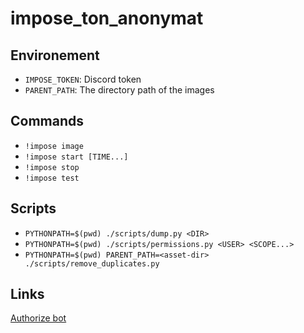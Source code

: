 # impose_ton_anonymat

## Environement

- `IMPOSE_TOKEN`: Discord token
- `PARENT_PATH`: The directory path of the images

## Commands

- `!impose image`
- `!impose start [TIME...]`
- `!impose stop`
- `!impose test`

## Scripts

- `PYTHONPATH=$(pwd) ./scripts/dump.py <DIR>`
- `PYTHONPATH=$(pwd) ./scripts/permissions.py <USER> <SCOPE...>`
- `PYTHONPATH=$(pwd) PARENT_PATH=<asset-dir> ./scripts/remove_duplicates.py`

## Links

[Authorize bot](https://discord.com/oauth2/authorize?client_id=727984070390317136&scope=bot&permissions=2048)
